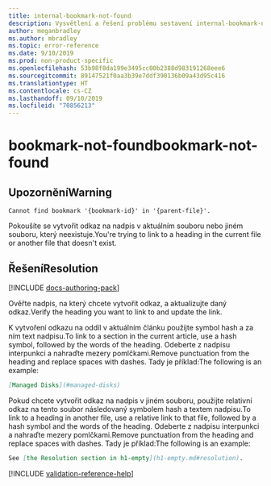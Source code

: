 ```yaml
---
title: internal-bookmark-not-found
description: Vysvětlení a řešení problému sestavení internal-bookmark-not-found na webu Docs
author: meganbradley
ms.author: mbradley
ms.topic: error-reference
ms.date: 9/10/2019
ms.prod: non-product-specific
ms.openlocfilehash: 53b98f8da199e3495cc00b2388d983191268eee6
ms.sourcegitcommit: 89147521f0aa3b39e7ddf390136b09a43d95c416
ms.translationtype: HT
ms.contentlocale: cs-CZ
ms.lasthandoff: 09/10/2019
ms.locfileid: "70856213"
---
```

# <a name="bookmark-not-found"></a><span data-ttu-id="c9b61-103">bookmark-not-found</span><span class="sxs-lookup"><span data-stu-id="c9b61-103">bookmark-not-found</span></span>

## <a name="warning"></a><span data-ttu-id="c9b61-104">Upozornění</span><span class="sxs-lookup"><span data-stu-id="c9b61-104">Warning</span></span>

`Cannot find bookmark '{bookmark-id}' in '{parent-file}'.`

<span data-ttu-id="c9b61-105">Pokoušíte se vytvořit odkaz na nadpis v aktuálním souboru nebo jiném souboru, který neexistuje.</span><span class="sxs-lookup"><span data-stu-id="c9b61-105">You're trying to link to a heading in the current file or another file that doesn't exist.</span></span>

## <a name="resolution"></a><span data-ttu-id="c9b61-106">Řešení</span><span class="sxs-lookup"><span data-stu-id="c9b61-106">Resolution</span></span>

[!INCLUDE [docs-authoring-pack](includes/docs-authoring-pack.md)]

<span data-ttu-id="c9b61-107">Ověřte nadpis, na který chcete vytvořit odkaz, a aktualizujte daný odkaz.</span><span class="sxs-lookup"><span data-stu-id="c9b61-107">Verify the heading you want to link to and update the link.</span></span>

<span data-ttu-id="c9b61-108">K vytvoření odkazu na oddíl v aktuálním článku použijte symbol hash a za ním text nadpisu.</span><span class="sxs-lookup"><span data-stu-id="c9b61-108">To link to a section in the current article, use a hash symbol, followed by the words of the heading.</span></span> <span data-ttu-id="c9b61-109">Odeberte z nadpisu interpunkci a nahraďte mezery pomlčkami.</span><span class="sxs-lookup"><span data-stu-id="c9b61-109">Remove punctuation from the heading and replace spaces with dashes.</span></span> <span data-ttu-id="c9b61-110">Tady je příklad:</span><span class="sxs-lookup"><span data-stu-id="c9b61-110">The following is an example:</span></span>

```markdown
[Managed Disks](#managed-disks)
```

<span data-ttu-id="c9b61-111">Pokud chcete vytvořit odkaz na nadpis v jiném souboru, použijte relativní odkaz na tento soubor následovaný symbolem hash a textem nadpisu.</span><span class="sxs-lookup"><span data-stu-id="c9b61-111">To link to a heading in another file, use a relative link to that file, followed by a hash symbol and the words of the heading.</span></span> <span data-ttu-id="c9b61-112">Odeberte z nadpisu interpunkci a nahraďte mezery pomlčkami.</span><span class="sxs-lookup"><span data-stu-id="c9b61-112">Remove punctuation from the heading and replace spaces with dashes.</span></span> <span data-ttu-id="c9b61-113">Tady je příklad:</span><span class="sxs-lookup"><span data-stu-id="c9b61-113">The following is an example:</span></span>

```markdown
See [the Resolution section in h1-empty](h1-empty.md#resolution).
```

<!--make sure to add this file to your includes folder and verify the path-->
[!INCLUDE [validation-reference-help](includes/validation-reference-help.md)]
